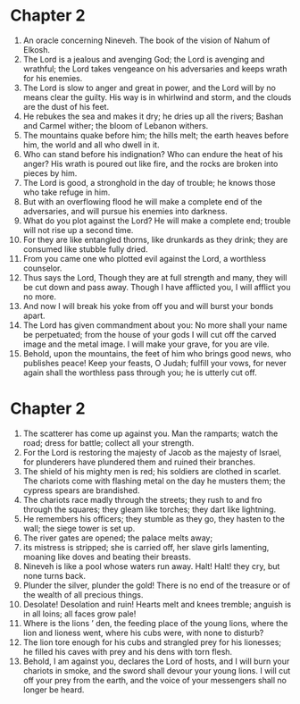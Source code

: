 # Chapter 2

1. An oracle concerning Nineveh. The book of the vision of Nahum of Elkosh.
2. The Lord is a jealous and avenging God; the Lord is avenging and wrathful; the Lord takes vengeance on his adversaries and keeps wrath for his enemies.
3. The Lord is slow to anger and great in power, and the Lord will by no means clear the guilty. His way is in whirlwind and storm, and the clouds are the dust of his feet.
4. He rebukes the sea and makes it dry; he dries up all the rivers; Bashan and Carmel wither; the bloom of Lebanon withers.
5. The mountains quake before him; the hills melt; the earth heaves before him, the world and all who dwell in it.
6. Who can stand before his indignation? Who can endure the heat of his anger? His wrath is poured out like fire, and the rocks are broken into pieces by him.
7. The Lord is good, a stronghold in the day of trouble; he knows those who take refuge in him.
8. But with an overflowing flood he will make a complete end of the adversaries, and will pursue his enemies into darkness.
9. What do you plot against the Lord? He will make a complete end; trouble will not rise up a second time.
10. For they are like entangled thorns, like drunkards as they drink; they are consumed like stubble fully dried.
11. From you came one who plotted evil against the Lord, a worthless counselor.
12. Thus says the Lord, Though they are at full strength and many, they will be cut down and pass away. Though I have afflicted you, I will afflict you no more.
13. And now I will break his yoke from off you and will burst your bonds apart.
14. The Lord has given commandment about you: No more shall your name be perpetuated; from the house of your gods I will cut off the carved image and the metal image. I will make your grave, for you are vile.
15. Behold, upon the mountains, the feet of him who brings good news, who publishes peace! Keep your feasts, O Judah; fulfill your vows, for never again shall the worthless pass through you; he is utterly cut off.

# Chapter 2

1. The scatterer has come up against you. Man the ramparts; watch the road; dress for battle; collect all your strength.
2. For the Lord is restoring the majesty of Jacob as the majesty of Israel, for plunderers have plundered them and ruined their branches.
3. The shield of his mighty men is red; his soldiers are clothed in scarlet. The chariots come with flashing metal on the day he musters them; the cypress spears are brandished.
4. The chariots race madly through the streets; they rush to and fro through the squares; they gleam like torches; they dart like lightning.
5. He remembers his officers; they stumble as they go, they hasten to the wall; the siege tower is set up.
6. The river gates are opened; the palace melts away;
7. its mistress is stripped; she is carried off, her slave girls lamenting, moaning like doves and beating their breasts.
8. Nineveh is like a pool whose waters run away. Halt! Halt! they cry, but none turns back.
9. Plunder the silver, plunder the gold! There is no end of the treasure or of the wealth of all precious things.
10. Desolate! Desolation and ruin! Hearts melt and knees tremble; anguish is in all loins; all faces grow pale!
11. Where is the lions ’ den, the feeding place of the young lions, where the lion and lioness went, where his cubs were, with none to disturb?
12. The lion tore enough for his cubs and strangled prey for his lionesses; he filled his caves with prey and his dens with torn flesh.
13. Behold, I am against you, declares the Lord of hosts, and I will burn your chariots in smoke, and the sword shall devour your young lions. I will cut off your prey from the earth, and the voice of your messengers shall no longer be heard.

